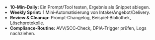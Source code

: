 <!-- PURPOSE: Enablement/Coaching – Mikro‑Gewohnheiten & Vorgehen für Solo‑Beratung. -->
<!-- OUTPUT: Nur HTML. -->

<ul>
  <li><strong>10‑Min‑Daily:</strong> Ein Prompt/Tool testen, Ergebnis als Snippet ablegen.</li>
  <li><strong>Weekly Sprint:</strong> 1 Mini‑Automatisierung von Intake/Angebot/Delivery.</li>
  <li><strong>Review &amp; Cleanup:</strong> Prompt‑Changelog, Beispiel‑Bibliothek, Löschprotokolle.</li>
  <li><strong>Compliance‑Routine:</strong> AVV/SCC‑Check, DPIA‑Trigger prüfen, Logs nachziehen.</li>
</ul>
